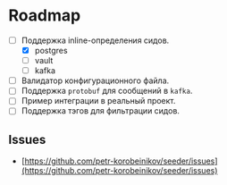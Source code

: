 # Roadmap

- [ ] Поддержка inline-определения сидов.
    - [x] postgres
    - [ ] vault
    - [ ] kafka
- [ ] Валидатор конфигурационного файла.
- [ ] Поддержка `protobuf` для сообщений в `kafka`.
- [ ] Пример интеграции в реальный проект.
- [ ] Поддержка тэгов для фильтрации сидов.

## Issues

- [https://github.com/petr-korobeinikov/seeder/issues](https://github.com/petr-korobeinikov/seeder/issues)
